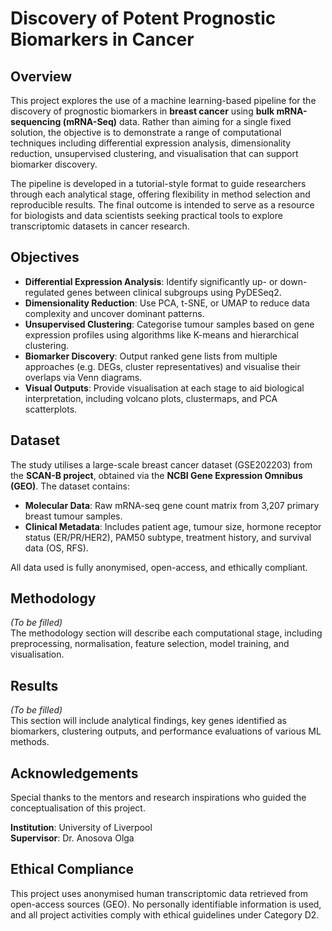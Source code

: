 # Discovery of Potent Prognostic Biomarkers in Cancer

## Overview
This project explores the use of a machine learning-based pipeline for the discovery of prognostic biomarkers in **breast cancer** using **bulk mRNA-sequencing (mRNA-Seq)** data. Rather than aiming for a single fixed solution, the objective is to demonstrate a range of computational techniques including differential expression analysis, dimensionality reduction, unsupervised clustering, and visualisation that can support biomarker discovery.

The pipeline is developed in a tutorial-style format to guide researchers through each analytical stage, offering flexibility in method selection and reproducible results. The final outcome is intended to serve as a resource for biologists and data scientists seeking practical tools to explore transcriptomic datasets in cancer research.

## Objectives

- **Differential Expression Analysis**: Identify significantly up- or down-regulated genes between clinical subgroups using PyDESeq2.
- **Dimensionality Reduction**: Use PCA, t-SNE, or UMAP to reduce data complexity and uncover dominant patterns.
- **Unsupervised Clustering**: Categorise tumour samples based on gene expression profiles using algorithms like K-means and hierarchical clustering.
- **Biomarker Discovery**: Output ranked gene lists from multiple approaches (e.g. DEGs, cluster representatives) and visualise their overlaps via Venn diagrams.
- **Visual Outputs**: Provide visualisation at each stage to aid biological interpretation, including volcano plots, clustermaps, and PCA scatterplots.

## Dataset

The study utilises a large-scale breast cancer dataset (GSE202203) from the **SCAN-B project**, obtained via the **NCBI Gene Expression Omnibus (GEO)**. The dataset contains:

- **Molecular Data**: Raw mRNA-seq gene count matrix from 3,207 primary breast tumour samples.
- **Clinical Metadata**: Includes patient age, tumour size, hormone receptor status (ER/PR/HER2), PAM50 subtype, treatment history, and survival data (OS, RFS).

All data used is fully anonymised, open-access, and ethically compliant.

## Methodology
*(To be filled)*  
The methodology section will describe each computational stage, including preprocessing, normalisation, feature selection, model training, and visualisation.

## Results
*(To be filled)*  
This section will include analytical findings, key genes identified as biomarkers, clustering outputs, and performance evaluations of various ML methods.

## Acknowledgements

Special thanks to the mentors and research inspirations who guided the conceptualisation of this project.

**Institution**: University of Liverpool  
**Supervisor**: Dr. Anosova Olga

## Ethical Compliance
This project uses anonymised human transcriptomic data retrieved from open-access sources (GEO). No personally identifiable information is used, and all project activities comply with ethical guidelines under Category D2.
